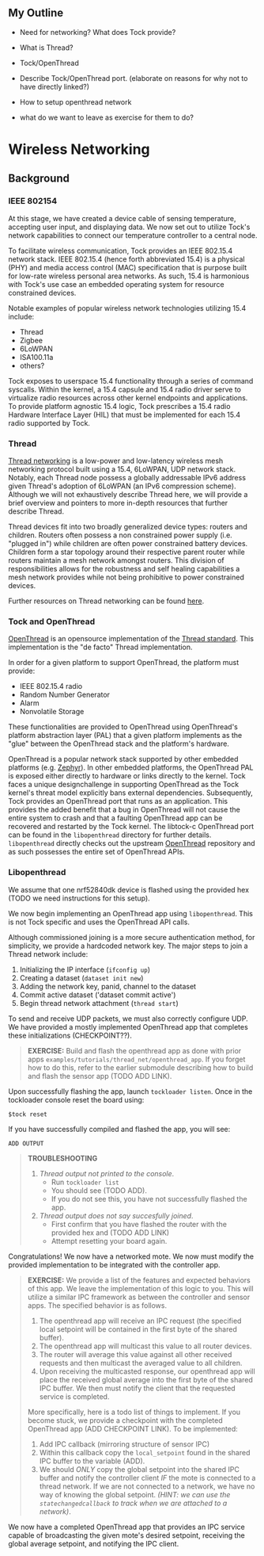 ## My Outline

- Need for networking? What does Tock provide?
- What is Thread?
- Tock/OpenThread
- Describe Tock/OpenThread port. (elaborate on reasons for why not to have
  directly linked?)

- How to setup openthread network
- what do we want to leave as exercise for them to do?

# Wireless Networking

## Background

### IEEE 802154

At this stage, we have created a device cable of sensing temperature, accepting
user input, and displaying data. We now set out to utilize Tock's network
capabilities to connect our temperature controller to a central node.

To facilitate wireless communication, Tock provides an IEEE 802.15.4 network
stack. IEEE 802.15.4 (hence forth abbreviated 15.4) is a physical (PHY) and
media access control (MAC) specification that is purpose built for low-rate
wireless personal area networks. As such, 15.4 is harmonious with Tock's use
case an embedded operating system for resource constrained devices.

Notable examples of popular wireless network technologies utilizing 15.4
include:

- Thread
- Zigbee
- 6LoWPAN
- ISA100.11a
- others?

Tock exposes to userspace 15.4 functionality through a series of command
syscalls. Within the kernel, a 15.4 capsule and 15.4 radio driver serve to
virtualize radio resources across other kernel endpoints and applications. To
provide platform agnostic 15.4 logic, Tock prescribes a 15.4 radio Hardware
Interface Layer (HIL) that must be implemented for each 15.4 radio supported by
Tock.

### Thread

[Thread networking](https://www.threadgroup.org) is a low-power and low-latency
wireless mesh networking protocol built using a 15.4, 6LoWPAN, UDP network
stack. Notably, each Thread node possess a globally addressable IPv6 address
given Thread's adoption of 6LoWPAN (an IPv6 compression scheme). Although we
will not exhaustively describe Thread here, we will provide a brief overview and
pointers to more in-depth resources that further describe Thread.

Thread devices fit into two broadly generalized device types: routers and
children. Routers often possess a non constrained power supply (i.e. "plugged
in") while children are often power constrained battery devices. Children form a
star topology around their respective parent router while routers maintain a
mesh network amongst routers. This division of responsibilities allows for the
robustness and self healing capabilities a mesh network provides while not being
prohibitive to power constrained devices.

Further resources on Thread networking can be found
[here](https://openthread.io/guides/thread-primer).

### Tock and OpenThread

[OpenThread](https://github.com/openthread/openthread) is an opensource
implementation of the [Thread standard](https://www.threadgroup.org/). This
implementation is the "de facto" Thread implementation.

In order for a given platform to support OpenThread, the platform must provide:

- IEEE 802.15.4 radio
- Random Number Generator
- Alarm
- Nonvolatile Storage

These functionalities are provided to OpenThread using OpenThread's platform
abstraction layer (PAL) that a given platform implements as the "glue" between
the OpenThread stack and the platform's hardware.

OpenThread is a popular network stack supported by other embedded platforms
(e.g. [Zephyr](https://github.com/zephyrproject-rtos/zephyr)). In other embedded
platforms, the OpenThread PAL is exposed either directly to hardware or links
directly to the kernel. Tock faces a unique designchallenge in supporting
OpenThread as the Tock kernel's threat model explicitly bans external
dependencies. Subsequently, Tock provides an OpenThread port that runs as an
application. This provides the added benefit that a bug in OpenThread will not
cause the entire system to crash and that a faulting OpenThread app can be
recovered and restarted by the Tock kernel. The libtock-c OpenThread port can be
found in the `libopenthread` directory for further details. `libopenthread`
directly checks out the upstream
[OpenThread](https://github.com/openthread/openthread) repository and as such
possesses the entire set of OpenThread APIs.

### Libopenthread

We assume that one nrf52840dk device is flashed using the provided hex (TODO we
need instructions for this setup).

We now begin implementing an OpenThread app using `libopenthread`. This is not
Tock specific and uses the OpenThread API calls.

Although commissioned joining is a more secure authentication method, for
simplicity, we provide a hardcoded network key. The major steps to join a Thread
network include:

1. Initializing the IP interface (`ifconfig up`)
2. Creating a dataset (`dataset init new`)
3. Adding the network key, panid, channel to the dataset
4. Commit active dataset ('dataset commit active')
5. Begin thread network attachment (`thread start`)

To send and receive UDP packets, we must also correctly configure UDP. We have
provided a mostly implemented OpenThread app that completes these
initializations (CHECKPOINT??).

> **EXERCISE:** Build and flash the openthread app as done with prior apps
> `examples/tutorials/thread_net/openthread_app`. If you forget how to do this,
> refer to the earlier submodule describing how to build and flash the sensor
> app (TODO ADD LINK).

Upon successfully flashing the app, launch `tockloader listen`. Once in the
tockloader console reset the board using:

```
$tock reset
```

If you have successfully compiled and flashed the app, you will see:

```
ADD OUTPUT
```

> **TROUBLESHOOTING**
>
> 1. _Thread output not printed to the console_.
>    - Run `tockloader list`
>    - You should see (TODO ADD).
>    - If you do not see this, you have not successfully flashed the app.
> 2. _Thread output does not say succesfully joined_.
>    - First confirm that you have flashed the router with the provided hex and
>      (TODO ADD LINK)
>    - Attempt resetting your board again.

Congratulations! We now have a networked mote. We now must modify the provided
implementation to be integrated with the controller app.

> **EXERCISE:** We provide a list of the features and expected behaviors of this
> app. We leave the implementation of this logic to you. This will utilize a
> similar IPC framework as between the controller and sensor apps. The specified
> behavior is as follows.
>
> 1. The openthread app will receive an IPC request (the specified local
>    setpoint will be contained in the first byte of the shared buffer).
> 2. The openthread app will multicast this value to all router devices.
> 3. The router will average this value against all other received requests and
>    then multicast the averaged value to all children.
> 4. Upon receiving the multicasted response, our openthread app will place the
>    received global average into the first byte of the shared IPC buffer. We
>    then must notify the client that the requested service is completed.
>
> More specifically, here is a todo list of things to implement. If you become
> stuck, we provide a checkpoint with the completed OpenThread app (ADD
> CHECKPOINT LINK). To be implemented:
>
> 1. Add IPC callback (mirroring structure of sensor IPC)
> 2. Within this callback copy the `local_setpoint` found in the shared IPC
>    buffer to the variable (ADD).
> 3. We should _ONLY_ copy the global setpoint into the shared IPC buffer and
>    notify the controller client _IF_ the mote is connected to a thread
>    network. If we are not connected to a network, we have no way of knowing
>    the global setpoint. _(HINT: we can use the `statechangedcallback` to track
>    when we are attached to a network)_.

We now have a completed OpenThread app that provides an IPC service capable of
broadcasting the given mote's desired setpoint, receiving the global average
setpoint, and notifying the IPC client.

